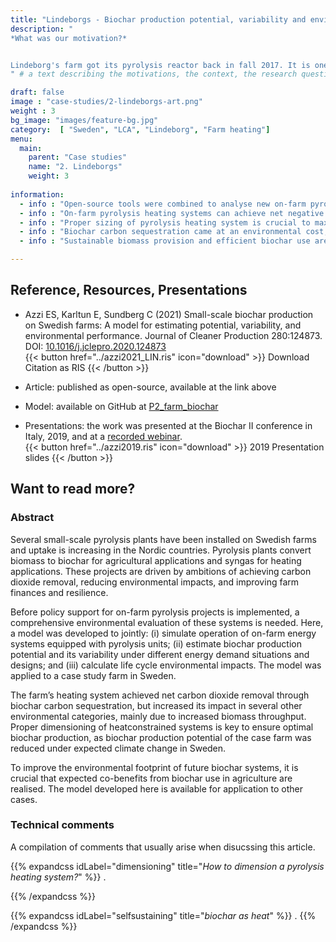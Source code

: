 ```yaml
---
title: "Lindeborgs - Biochar production potential, variability and environmental performance at the farm level "
description: "
*What was our motivation?*


Lindeborg's farm got its pyrolysis reactor back in fall 2017. It is one of the first farms in Sweden equipped with a such a reactor to provide heating to its premises and produce biochar. Our case study was performed in 2018-2019, at a time when little data from the plant were available and some operational challenges were reported, in particular during warm winter days. Therefore, the research focused on combining LCA to simulations of the operation of small-scale reactors at the farm level. 
" # a text describing the motivations, the context, the research questions, attratively

draft: false
image : "case-studies/2-lindeborgs-art.png"
weight : 3
bg_image: "images/feature-bg.jpg"
category:  [ "Sweden", "LCA", "Lindeborg", "Farm heating"]
menu:
  main:
    parent: "Case studies"
    name: "2. Lindeborgs"
    weight: 3
 
information:
  - info : "Open-source tools were combined to analyse new on-farm pyrolysis heating systems."
  - info : "On-farm pyrolysis heating systems can achieve net negative emissions with biochar."
  - info : "Proper sizing of pyrolysis heating system is crucial to maximise biochar production."
  - info : "Biochar carbon sequestration came at an environmental cost, increased biomass use."
  - info : "Sustainable biomass provision and efficient biochar use are determinant factors."

---
```


## **Reference, Resources, Presentations** 
- Azzi ES, Karltun E, Sundberg C (2021) Small-scale biochar production on Swedish farms: A model for estimating potential, variability, and environmental performance. Journal of Cleaner Production 280:124873. DOI: [10.1016/j.jclepro.2020.124873](https://doi.org/10.1016/j.jclepro.2020.124873)
<br/>{{< button href="../azzi2021_LIN.ris" icon="download" >}} Download Citation as RIS {{< /button >}}  

- Article: published as open-source, available at the link above
  
- Model: available on GitHub at [P2_farm_biochar](https://github.com/ntropy-esa/P2_farm_biochar)
  
- Presentations: the work was presented at the Biochar II conference in Italy, 2019, and at a [recorded webinar](https://youtu.be/Wd1aSp3Fp-E?t=789).
<br/>{{< button href="../azzi2019.ris" icon="download" >}} 2019 Presentation slides {{< /button >}} 


## **Want to read more?**

### Abstract 

Several small-scale pyrolysis plants have been installed on Swedish farms and uptake is increasing in the Nordic countries. Pyrolysis plants convert biomass to biochar for agricultural applications and syngas for heating applications. These projects are driven by ambitions of achieving carbon dioxide removal, reducing environmental impacts, and improving farm finances and resilience.

 Before policy support for on-farm pyrolysis projects is implemented, a comprehensive environmental evaluation of these systems is needed. Here, a model was developed to jointly: (i) simulate operation of on-farm energy systems equipped with pyrolysis units; (ii) estimate biochar production potential and its variability under different energy demand situations and designs; and (iii) calculate life cycle environmental impacts. The model was applied to a case study farm in Sweden. 
 
 The farm’s heating system achieved net carbon dioxide removal through biochar carbon sequestration, but increased its impact in several other environmental categories, mainly due to increased biomass throughput. Proper dimensioning of heatconstrained systems is key to ensure optimal biochar production, as biochar production potential of the case farm was reduced under expected climate change in Sweden.
 
 To improve the environmental footprint of future biochar systems, it is crucial that expected co-benefits from biochar use in agriculture are realised. The model developed here is available for application to other cases.

### Technical comments

A compilation of comments that usually arise when disucssing this article.

{{% expandcss idLabel="dimensioning" title="*How to dimension a pyrolysis heating system?*" %}}
  .    

{{% /expandcss %}}

{{% expandcss idLabel="selfsustaining" title="*biochar as heat*" %}}
  .
{{% /expandcss %}}